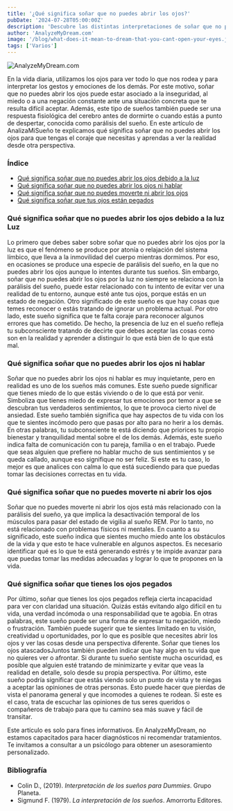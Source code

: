 ```yaml
---
title: '¿Qué significa soñar que no puedes abrir los ojos?'
pubDate: '2024-07-28T05:00:00Z'
description: 'Descubre las distintas interpretaciones de soñar que no puedes abrir los ojos, desde la inseguridad y el miedo hasta la parálisis del sueño.'
author: 'AnalyzeMyDream.com'
image: '/blog/what-does-it-mean-to-dream-that-you-cant-open-your-eyes.jpeg'
tags: ['Varios']
---
```


![AnalyzeMyDream.com](/blog/what-does-it-mean-to-dream-that-you-cant-open-your-eyes.jpeg)

En la vida diaria, utilizamos los ojos para ver todo lo que nos rodea y para interpretar los gestos y emociones de los demás. Por este motivo, soñar que no puedes abrir los ojos puede estar asociado a la inseguridad, al miedo o a una negación constante ante una situación concreta que te resulta difícil aceptar. Además, este tipo de sueños también puede ser una respuesta fisiológica del cerebro antes de dormirte o cuando estás a punto de despertar, conocida como parálisis del sueño. En este artículo de AnalizaMiSueño te explicamos qué significa soñar que no puedes abrir los ojos para que tengas el coraje que necesitas y aprendas a ver la realidad desde otra perspectiva.

### Índice

- [Qué significa soñar que no puedes abrir los ojos debido a la luz](#que-significa-sonar-que-no-puedes-abrir-los-ojos-debido-a-la-luz)
- [Qué significa soñar que no puedes abrir los ojos ni hablar](#que-significa-sonar-que-no-puedes-abrir-los-ojos-ni-hablar)
- [Qué significa soñar que no puedes moverte ni abrir los ojos](#que-significa-sonar-que-no-puedes-moverte-ni-abrir-los-ojos)
- [Qué significa soñar que tus ojos están pegados](#que-significa-sonar-que-tus-ojos-están-pegados)

### Qué significa soñar que no puedes abrir los ojos debido a la luz Luz

Lo primero que debes saber sobre soñar que no puedes abrir los ojos por la luz es que el fenómeno se produce por atonía o relajación del sistema límbico, que lleva a la inmovilidad del cuerpo mientras dormimos. Por eso, en ocasiones se produce una especie de parálisis del sueño, en la que no puedes abrir los ojos aunque lo intentes durante tus sueños. Sin embargo, soñar que no puedes abrir los ojos por la luz no siempre se relaciona con la parálisis del sueño, puede estar relacionado con tu intento de evitar ver una realidad de tu entorno, aunque esté ante tus ojos, porque estás en un estado de negación. Otro significado de este sueño es que hay cosas que temes reconocer o estás tratando de ignorar un problema actual. Por otro lado, este sueño significa que te falta coraje para reconocer algunos errores que has cometido. De hecho, la presencia de luz en el sueño refleja tu subconsciente tratando de decirte que debes aceptar las cosas como son en la realidad y aprender a distinguir lo que está bien de lo que está mal.

### Qué significa soñar que no puedes abrir los ojos ni hablar

Soñar que no puedes abrir los ojos ni hablar es muy inquietante, pero en realidad es uno de los sueños más comunes. Este sueño puede significar que tienes miedo de lo que estás viviendo o de lo que está por venir. Simboliza que tienes miedo de expresar tus emociones por temor a que se descubran tus verdaderos sentimientos, lo que te provoca cierto nivel de ansiedad. Este sueño también significa que hay aspectos de tu vida con los que te sientes incómodo pero que pasas por alto para no herir a los demás. En otras palabras, tu subconsciente te está diciendo que priorices tu propio bienestar y tranquilidad mental sobre el de los demás. Además, este sueño indica falta de comunicación con tu pareja, familia o en el trabajo. Puede que seas alguien que prefiere no hablar mucho de sus sentimientos y se queda callado, aunque eso signifique no ser feliz. Si este es tu caso, lo mejor es que analices con calma lo que está sucediendo para que puedas tomar las decisiones correctas en tu vida.

### Qué significa soñar que no puedes moverte ni abrir los ojos

Soñar que no puedes moverte ni abrir los ojos está más relacionado con la parálisis del sueño, ya que implica la desactivación temporal de los músculos para pasar del estado de vigilia al sueño REM. Por lo tanto, no está relacionado con problemas físicos ni mentales. En cuanto a su significado, este sueño indica que sientes mucho miedo ante los obstáculos de la vida y que esto te hace vulnerable en algunos aspectos. Es necesario identificar qué es lo que te está generando estrés y te impide avanzar para que puedas tomar las medidas adecuadas y lograr lo que te propones en la vida.

### Qué significa soñar que tienes los ojos pegados

Por último, soñar que tienes los ojos pegados refleja cierta incapacidad para ver con claridad una situación. Quizás estás evitando algo difícil en tu vida, una verdad incómoda o una responsabilidad que te agobia. En otras palabras, este sueño puede ser una forma de expresar tu negación, miedo o frustración. También puede sugerir que te sientes limitado en tu visión, creatividad u oportunidades, por lo que es posible que necesites abrir los ojos y ver las cosas desde una perspectiva diferente. Soñar que tienes los ojos atascadosJuntos también pueden indicar que hay algo en tu vida que no quieres ver o afrontar. Si durante tu sueño sentiste mucha oscuridad, es posible que alguien esté tratando de minimizarte y evitar que veas la realidad en detalle, solo desde su propia perspectiva. Por último, este sueño podría significar que estás viendo solo un punto de vista y te niegas a aceptar las opiniones de otras personas. Esto puede hacer que pierdas de vista el panorama general y que incomodes a quienes te rodean. Si este es el caso, trata de escuchar las opiniones de tus seres queridos o compañeros de trabajo para que tu camino sea más suave y fácil de transitar.

Este artículo es solo para fines informativos. En AnalyzeMyDream, no estamos capacitados para hacer diagnósticos ni recomendar tratamientos. Te invitamos a consultar a un psicólogo para obtener un asesoramiento personalizado.

### Bibliografía

- Colin D., (2019). *Interpretación de los sueños para Dummies*. Grupo Planeta. 
- Sigmund F. (1979). *La interpretación de los sueños*. Amorrortu Editores.